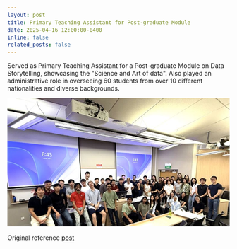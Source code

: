 ```yaml
---
layout: post
title: Primary Teaching Assistant for Post-graduate Module 
date: 2025-04-16 12:00:00-0400
inline: false
related_posts: false
---
```


Served as Primary Teaching Assistant for a Post-graduate Module on Data Storytelling, showcasing the "Science and Art of data". Also played an administrative role in overseeing 60 students from over 10 different nationalities and diverse backgrounds.

![img_1](assets\img\storytelling_1.jpg)

Original reference [post](https://www.linkedin.com/posts/activity-7318473456210042880--OzZ?utm_source=share&utm_medium=member_desktop&rcm=ACoAADPxqboBq7UTz_cMMNt4U2ynsBvkaMK8grI)